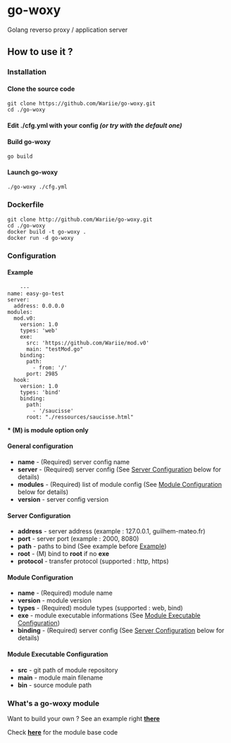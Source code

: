 
# go-woxy

Golang reverso proxy / application server

## How to use it ?

### Installation

#### Clone the source code

    git clone https://github.com/Wariie/go-woxy.git
    cd ./go-woxy
  
#### Edit **./cfg.yml** with your config *(or try with the default one)*

#### Build go-woxy

    go build

#### Launch go-woxy

    ./go-woxy ./cfg.yml

### Dockerfile

    git clone http://github.com/Wariie/go-woxy.git
    cd ./go-woxy
    docker build -t go-woxy .
    docker run -d go-woxy

### Configuration

#### Example  

        ---
    name: easy-go-test
    server:
      address: 0.0.0.0  
    modules: 
      mod.v0: 
        version: 1.0
        types: 'web'
        exe:
          src: 'https://github.com/Wariie/mod.v0'
          main: "testMod.go"
        binding:
          path: 
            - from: '/'
          port: 2985  
      hook:
        version: 1.0
        types: 'bind'
        binding:
          path:
            - '/saucisse' 
          root: "./ressources/saucisse.html"


**\* (M) is module option only**

#### General configuration

* **name** - (Required) server config name
* **server** - (Required) server config (See [Server Configuration](#server-configuration) below for details)
* **modules** - (Required) list of module config (See [Module Configuration](#module-configuration) below for details)
* **version** - server config version

#### Server Configuration

* **address** - server address (example : 127.0.0.1, guilhem-mateo.fr)
* **port** - server port (example : 2000, 8080)
* **path** - paths to bind (See example before [Example](#example))
* **root** - (M) bind to **root** if no **exe**
* **protocol** - transfer protocol (supported : http, https)

#### Module Configuration

* **name** - (Required) module name
* **version** - module version
* **types** - (Required) module types (supported : web, bind)
* **exe** - module executable informations (See [Module Executable Configuration](#module-executable-configuration))
* **binding** - (Required) server config (See [Server Configuration](#server-configuration) below for details)

#### Module Executable Configuration

* **src** - git path of module repository
* **main** - module main filename
* **bin** - source module path

### What's a go-woxy module

Want to build your own ?
See an example right **[there](https://github.com/Wariie/mod.v0)**
  
Check **[here](https://github.com/Wariie/go-woxy/tree/master/modbase)** for the module base code
